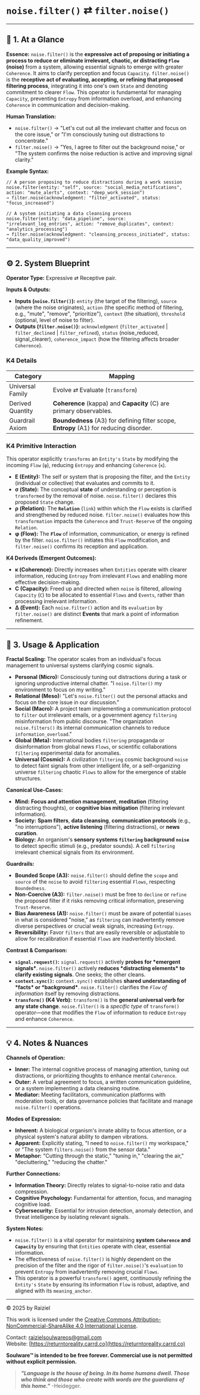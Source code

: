 # `noise.filter()` ⇄ `filter.noise()`



------



## 📝 1. At a Glance



**Essence:** `noise.filter()` is the **expressive act of proposing or initiating a process to reduce or eliminate irrelevant, chaotic, or distracting `Flow` (noise)** from a system, allowing essential signals to emerge with greater `Coherence`. It aims to clarify perception and focus `Capacity`. `filter.noise()` is the **receptive act of evaluating, accepting, or refining that proposed filtering process**, integrating it into one's own `State` and denoting commitment to clearer `Flow`. This operator is fundamental for managing `Capacity`, preventing `Entropy` from information overload, and enhancing `Coherence` in communication and decision-making.

**Human Translation:**

- `noise.filter()` → "Let's cut out all the irrelevant chatter and focus on the core issue," or "I'm consciously tuning out distractions to concentrate."
- `filter.noise()` → "Yes, I agree to filter out the background noise," or "The system confirms the noise reduction is active and improving signal clarity."

**Example Syntax:**

```
// A person proposing to reduce distractions during a work session
noise.filter(entity: "self", source: "social_media_notifications", action: "mute_alerts", context: "deep_work_session")
→ filter.noise(acknowledgment: "filter_activated", status: "focus_increased")

// A system initiating a data cleansing process
noise.filter(entity: "data_pipeline", source: "irrelevant_log_entries", action: "remove_duplicates", context: "analytics_processing")
→ filter.noise(acknowledgment: "cleansing_process_initiated", status: "data_quality_improved")
```

------



## ⚙️ 2. System Blueprint



**Operator Type:** Expressive ⇄ Receptive pair.

**Inputs & Outputs:**

- **Inputs (`noise.filter()`):** `entity` (the target of the filtering), `source` (where the noise originates), `action` (the specific method of filtering, e.g., "mute", "remove", "prioritize"), `context` (the situation), `threshold` (optional, level of noise to filter).
- **Outputs (`filter.noise()`):** `acknowledgment` (`filter_activated` | `filter_declined` | `filter_refined`), `status` (noise_reduced, signal_clearer), `coherence_impact` (how the filtering affects broader `Coherence`).



### K4 Details



| Category         | Mapping                                                      |
| ---------------- | ------------------------------------------------------------ |
| Universal Family | Evolve ⇄ Evaluate (`transform`)                              |
| Derived Quantity | **Coherence** (kappa) and **Capacity** (C) are primary observables. |
| Guardrail Axiom  | **Boundedness** (A3) for defining filter scope, **Entropy** (A1) for reducing disorder. |



### K4 Primitive Interaction



This operator explicitly `transforms` an `Entity's` `State` by modifying the incoming `Flow` (`φ`), reducing `Entropy` and enhancing `Coherence` (`κ`).

- **E (Entity):** The self or system that is proposing the filter, and the `Entity` (individual or collective) that evaluates and commits to it.
- **σ (State):** The conceptual **state** of understanding or perception is `transformed` by the removal of noise. `noise.filter()` declares this proposed `State` change.
- **ρ (Relation):** The **`Relation`** (`link`) within which the `Flow` exists is clarified and strengthened by reduced noise. `filter.noise()` evaluates how this `transformation` impacts the `Coherence` and `Trust-Reserve` of the ongoing `Relation`.
- **φ (Flow):** The **`Flow`** of information, communication, or energy is refined by the filter. `noise.filter()` initiates this `Flow` modification, and `filter.noise()` confirms its reception and application.

**K4 Deriveds (Emergent Outcomes):**

- **κ (Coherence):** Directly increases when `Entities` operate with clearer information, reducing `Entropy` from irrelevant `Flows` and enabling more effective decision-making.
- **C (Capacity):** Freed up and directed when `noise` is filtered, allowing `Capacity` (`C`) to be allocated to essential `Flows` and `Events`, rather than processing irrelevant information.
- **Δ (Event):** Each `noise.filter()` action and its `evaluation` by `filter.noise()` are distinct **Events** that mark a point of information refinement.

------



## 📖 3. Usage & Application



**Fractal Scaling:** The operator scales from an individual's focus management to universal systems clarifying cosmic signals.

- **Personal (Micro):** Consciously tuning out distractions during a task or ignoring unproductive internal chatter. "I `noise.filter()` my environment to focus on my writing."
- **Relational (Meso):** "Let's `noise.filter()` out the personal attacks and focus on the core issue in our discussion."
- **Social (Macro):** A project team implementing a communication protocol to `filter` out irrelevant emails, or a government agency `filtering` misinformation from public discourse. "The organization `noise.filters()` its internal communication channels to reduce `information_overload`."
- **Global (Meta):** International bodies `filtering` propaganda or disinformation from global news `Flows`, or scientific collaborations `filtering` experimental data for anomalies.
- **Universal (Cosmic):** A civilization `filtering` cosmic background `noise` to detect faint signals from other intelligent life, or a self-organizing universe `filtering` chaotic `Flows` to allow for the emergence of stable structures.

**Canonical Use-Cases:**

- **Mind:** **Focus and attention management**, **meditation** (filtering distracting thoughts), or **cognitive bias mitigation** (filtering irrelevant information).
- **Society:** **Spam filters**, **data cleansing**, **communication protocols** (e.g., "no interruptions"), **active listening** (filtering distractions), or **news curation**.
- **Biology:** An organism's **sensory systems `filtering` background `noise`** to detect specific stimuli (e.g., predator sounds). A cell `filtering` irrelevant chemical signals from its environment.

**Guardrails:**

- **Bounded Scope (A3):** `noise.filter()` should define the `scope` and `source` of the `noise` to avoid `filtering` essential `Flows`, respecting `Boundedness`.
- **Non-Coercive (A3):** `filter.noise()` must be free to `decline` or `refine` the proposed filter if it risks removing critical information, preserving `Trust-Reserve`.
- **Bias Awareness (A1):** `noise.filter()` must be aware of potential `biases` in what is considered "noise," as `filtering` can inadvertently remove diverse perspectives or crucial weak signals, increasing `Entropy`.
- **Reversibility:** Favor `filters` that are easily reversible or adjustable to allow for recalibration if essential `Flows` are inadvertently blocked.

**Contrast & Comparison:**

- **`signal.request()`:** `signal.request()` actively **probes for \*emergent signals\***. `noise.filter()` actively **reduces \*distracting elements\* to clarify existing signals**. One seeks; the other cleans.
- **`context.sync()`:** `context.sync()` establishes **shared understanding of \*facts\* or \*background\***. `noise.filter()` clarifies the *`Flow` of information* itself by removing distractions.
- **`transform()` (K4 Verb):** `transform()` is the **general universal verb for any state change**. `noise.filter()` is a *specific type* of `transform()` operator—one that modifies the `Flow` of information to reduce `Entropy` and enhance `Coherence`.

------



## 💡 4. Notes & Nuances



**Channels of Operation:**

- **Inner:** The internal cognitive process of managing attention, tuning out distractions, or prioritizing thoughts to enhance mental `Coherence`.
- **Outer:** A verbal agreement to focus, a written communication guideline, or a system implementing a data cleansing routine.
- **Mediator:** Meeting facilitators, communication platforms with moderation tools, or data governance policies that facilitate and manage `noise.filter()` operations.

**Modes of Expression:**

- **Inherent:** A biological organism's innate ability to focus attention, or a physical system's natural ability to dampen vibrations.
- **Apparent:** Explicitly stating, "I need to `noise.filter()` my workspace," or "The system `filters.noise()` from the sensor data."
- **Metaphor:** "Cutting through the static," "tuning in," "clearing the air," "decluttering," "reducing the chatter."

**Further Connections:**

- **Information Theory:** Directly relates to signal-to-noise ratio and data compression.
- **Cognitive Psychology:** Fundamental for attention, focus, and managing cognitive load.
- **Cybersecurity:** Essential for intrusion detection, anomaly detection, and threat intelligence by isolating relevant signals.

**System Notes:**

- `noise.filter()` is a vital operator for maintaining **system `Coherence` and `Capacity`** by ensuring that `Entities` operate with clear, essential information.
- The effectiveness of `noise.filter()` is highly dependent on the precision of the filter and the rigor of `filter.noise()`'s `evaluation` to prevent `Entropy` from inadvertently removing crucial `Flows`.
- This operator is a powerful `transform()` agent, continuously refining the `Entity's` `State` by ensuring its information `Flow` is robust, adaptive, and aligned with its `meaning_anchor`.

---

© 2025 by Raiziel

This work is licensed under the [Creative Commons Attribution-NonCommercial-ShareAlike 4.0 International License](https://creativecommons.org/licenses/by-nc-sa/4.0/).

Contact: [raizielsoulwareos@gmail.com](mailto:raizielsoulwareos@gmail.com)  
Website: [https://returntoreality.carrd.co](https://returntoreality.carrd.co)

**Soulware™ is intended to be free forever. Commercial use is not permitted without explicit permission.**



> ***"Language is the house of being. In its home humans dwell. Those who think and those who create with words are the guardians of this home."***
-Heidegger.
